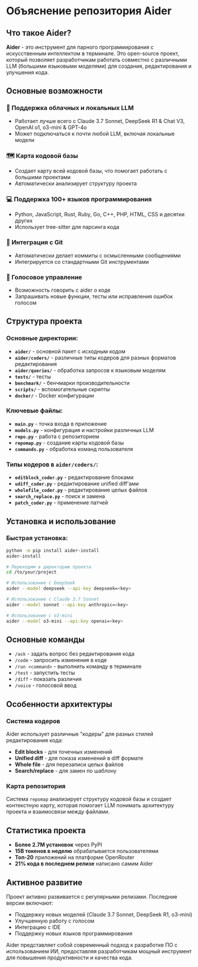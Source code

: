 # Объяснение репозитория Aider

## Что такое Aider?

**Aider** - это инструмент для парного программирования с искусственным интеллектом в терминале. Это open-source проект, который позволяет разработчикам работать совместно с различными LLM (большими языковыми моделями) для создания, редактирования и улучшения кода.

## Основные возможности

### 🧠 Поддержка облачных и локальных LLM
- Работает лучше всего с Claude 3.7 Sonnet, DeepSeek R1 & Chat V3, OpenAI o1, o3-mini & GPT-4o
- Может подключаться к почти любой LLM, включая локальные модели

### 🗺️ Карта кодовой базы
- Создает карту всей кодовой базы, что помогает работать с большими проектами
- Автоматически анализирует структуру проекта

### 💻 Поддержка 100+ языков программирования
- Python, JavaScript, Rust, Ruby, Go, C++, PHP, HTML, CSS и десятки других
- Использует tree-sitter для парсинга кода

### 🔧 Интеграция с Git
- Автоматически делает коммиты с осмысленными сообщениями
- Интегрируется со стандартными Git инструментами

### 🎤 Голосовое управление
- Возможность говорить с aider о коде
- Запрашивать новые функции, тесты или исправления ошибок голосом

## Структура проекта

### Основные директории:

- **`aider/`** - основной пакет с исходным кодом
- **`aider/coders/`** - различные типы кодеров для разных форматов редактирования
- **`aider/queries/`** - обработка запросов к языковым моделям
- **`tests/`** - тесты
- **`benchmark/`** - бенчмарки производительности
- **`scripts/`** - вспомогательные скрипты
- **`docker/`** - Docker конфигурации

### Ключевые файлы:

- **`main.py`** - точка входа в приложение
- **`models.py`** - конфигурация и настройки различных LLM
- **`repo.py`** - работа с репозиторием
- **`repomap.py`** - создание карты кодовой базы
- **`commands.py`** - обработка команд пользователя

### Типы кодеров в `aider/coders/`:

- **`editblock_coder.py`** - редактирование блоками
- **`udiff_coder.py`** - редактирование unified diff'ами  
- **`wholefile_coder.py`** - редактирование целых файлов
- **`search_replace.py`** - поиск и замена
- **`patch_coder.py`** - применение патчей

## Установка и использование

### Быстрая установка:
```bash
python -m pip install aider-install
aider-install

# Переходим в директорию проекта
cd /to/your/project

# Использование с DeepSeek
aider --model deepseek --api-key deepseek=<key>

# Использование с Claude 3.7 Sonnet
aider --model sonnet --api-key anthropic=<key>

# Использование с o3-mini
aider --model o3-mini --api-key openai=<key>
```

## Основные команды

- `/ask` - задать вопрос без редактирования кода
- `/code` - запросить изменения в коде
- `/run <command>` - выполнить команду в терминале
- `/test` - запустить тесты
- `/diff` - показать различия
- `/voice` - голосовой ввод

## Особенности архитектуры

### Система кодеров
Aider использует различные "кодеры" для разных стилей редактирования кода:
- **Edit blocks** - для точечных изменений
- **Unified diff** - для показа изменений в diff формате
- **Whole file** - для перезаписи целых файлов
- **Search/replace** - для замен по шаблону

### Карта репозитория
Система `repomap` анализирует структуру кодовой базы и создает контекстную карту, которая помогает LLM понимать архитектуру проекта и взаимосвязи между файлами.

## Статистика проекта

- **Более 2.7M установок** через PyPI
- **15B токенов в неделю** обрабатывается пользователями
- **Топ-20** приложений на платформе OpenRouter
- **21% кода в последнем релизе** написано самим Aider

## Активное развитие

Проект активно развивается с регулярными релизами. Последние версии включают:
- Поддержку новых моделей (Claude 3.7 Sonnet, DeepSeek R1, o3-mini)
- Улучшенную работу с голосом
- Интеграцию с IDE
- Поддержку новых языков программирования

Aider представляет собой современный подход к разработке ПО с использованием ИИ, предоставляя разработчикам мощный инструмент для повышения продуктивности и качества кода.